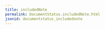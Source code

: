 ```yaml
---
title: includedNote
permalink: DocumentStatus.includedNote.html
jsonid: documentstatus_includednote
---
```

